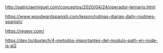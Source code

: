 
http://patriciaemiguel.com/conceptos/2020/04/24/operador-ternario.html

https://www.woodwardspanish.com/lesson/rutinas-diarias-daily-routines-spanish/

https://regexr.com/

https://dev.to/duxtech/4-metodos-importantes-del-modulo-path-en-node-js-ai2